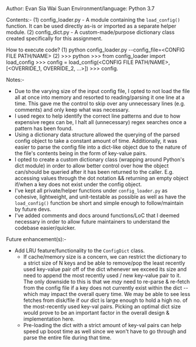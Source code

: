 Author: Evan Sia Wai Suan
Environment/language: Python 3.7

Contents:-
(1) config_loader.py - A module containing the `load_config()` function. It can be used directly as-is or imported as a separate helper module.
(2) config_dict.py - A custom-made/purpose dictionary class created specifically for this assignment.

How to execute code?
(1) python config_loader.py --config_file=<CONFIG FILE PATH/NAME>
(2) >>> python
    >>> from config_loader import load_config
    >>> config = load_config(<CONFIG FILE PATH/NAME>, [<OVERRIDE_1, OVERRIDE_2, ...>])
    >>> config.<KEY>

Notes:-
- Due to the varying size of the input config file, I opted to not load the file all at once into memory and resorted to reading/parsing it one line at a time. This gave me the control to skip over any unnecessary lines (e.g. comments) and only keep what was necessary.
- I used regex to help identify the correct line patterns and due to how expensive regex can be, I halt all (unnecessary) regex searches once a pattern has been found.
- Using a dictionary data structure allowed the querying of the parsed config object to  take a constant amount of time. Additionally, it was easier to parse the config file into a dict-like object due to the nature of the file's contents being in the form of key-value pairs.
- I opted to create a custom dictionary class (wrapping around Python's dict module) in order to allow better control over how the object can/should be queried after it has been returned to the caller. E.g. accessing values through the dot notation && returning an empty object if/when a key does not exist under the config object.
- I've kept all private/helper functions under `config_loader.py` as cohesive, lightweight, and unit-testable as possible as well as have the `load_config()` function be short and simple enough to follow/maintain by future devs.
- I've added comments and docs around functions/LoC that I deemed necessary in order to allow future maintainers to understand the codebase easier/quicker.

Future enhancement(s):-
- Add LRU feature/functionality to the `ConfigDict` class.
    - If cache/memory size is a concern, we can restrict the dictionary to a strict size of N keys and be able to remove/pop the least recently used key-value pair off of the dict whenever we exceed its size and need to append the most recently used / new key-value pair to it. The only downside to this is that we _may_ need to re-parse & re-fetch from the config file if a key does not currently exist within the dict -- which may impact the overall query time. We may be able to see less fetches from disk/file if our dict is large enough to hold a high no. of the most-recently used key-val pairs. Picking an optimal dict size would prove to be an important factor in the overall design & implementation here.
   - Pre-loading the dict with a strict amount of key-val pairs can help speed up boost time as well since we won't have to go through and parse the entire file during that time.